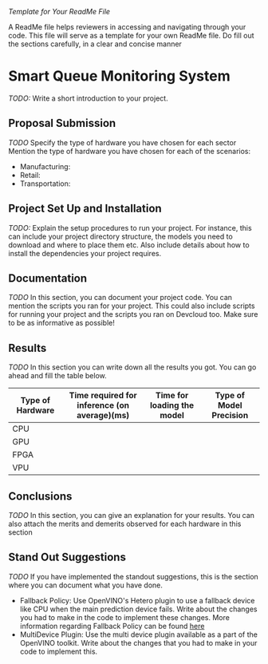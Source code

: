  *Template for Your ReadMe File*
 
 A ReadMe file helps reviewers in accessing and navigating through your code. This file will serve as a template for your own ReadMe file. Do fill out the sections carefully, in a clear and concise manner
 
 # Smart Queue Monitoring System
*TODO:* Write a short introduction to your project.

## Proposal Submission
*TODO* Specify the type of hardware you have chosen for each sector 
Mention the type of hardware you have chosen for each of the scenarios:
- Manufacturing:
- Retail:
- Transportation: 

## Project Set Up and Installation
*TODO:* Explain the setup procedures to run your project. For instance, this can include your project directory structure, the models you need to download and where to place them etc. Also include details about how to install the dependencies your project requires.

## Documentation
*TODO* In this section, you can document your project code. You can mention the scripts you ran for your project. This could also include scripts for running your project and the scripts you ran on Devcloud too. Make sure to be as informative as possible!

## Results
*TODO* In this section you can write down all the results you got. You can go ahead and fill the table below.

| Type of Hardware | Time required for inference (on average)(ms) | Time for loading the model | Type of Model Precision |
|------------------|----------------------------------------------|----------------------------|-------------------------|
| CPU              |                                              |                            |                         |
| GPU              |                                              |                            |                         |
| FPGA             |                                              |                            |                         |
| VPU              |                                              |                            |                         |

## Conclusions
*TODO* In this section, you can give an explanation for your results. You can also attach the merits and demerits observed for each hardware in this section

## Stand Out Suggestions
*TODO* If you have implemented the standout suggestions, this is the section where you can document what you have done.
- Fallback Policy: Use OpenVINO's Hetero plugin to use a fallback device like CPU when the main prediction device fails. Write about the changes you had to make in the code to implement these changes. More information regarding Fallback Policy can be found [here](https://docs.openvinotoolkit.org/latest/_docs_IE_DG_supported_plugins_HETERO.html)
- MultiDevice Plugin: Use the multi device plugin available as a part of the OpenVINO toolkit. Write about the changes that you had to make in your code to implement this.
